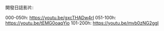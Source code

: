 開發日誌影片:

000-050h: https://youtu.be/gxcTHADw4rI 
051-100h: https://youtu.be/tEMG0oaqYio
101-200h: https://youtu.be/mvb0zNG2ggI
